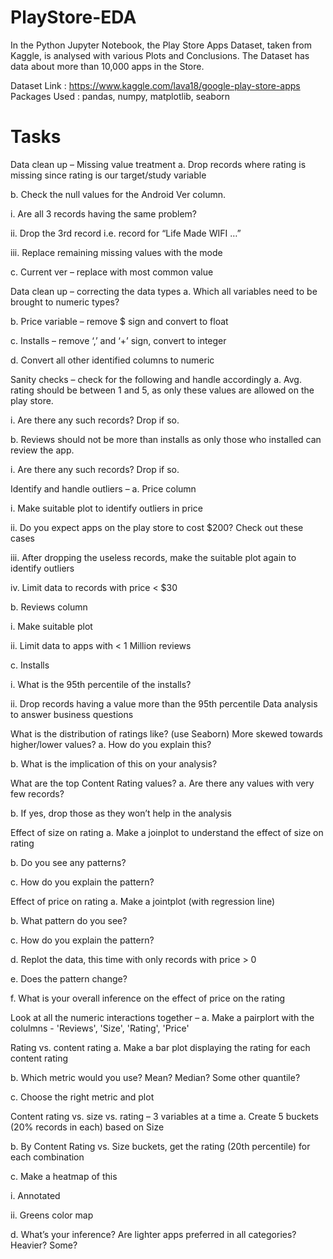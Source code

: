 # PlayStore-EDA
In the Python Jupyter Notebook, the Play Store Apps Dataset, taken from Kaggle, is analysed with various Plots and Conclusions. The Dataset has data about more than 10,000 apps in the Store.

Dataset Link : https://www.kaggle.com/lava18/google-play-store-apps Packages Used : pandas, numpy, matplotlib, seaborn

# Tasks
Data clean up – Missing value treatment a. Drop records where rating is missing since rating is our target/study variable

b. Check the null values for the Android Ver column.

i. Are all 3 records having the same problem?

ii. Drop the 3rd record i.e. record for “Life Made WIFI …”

iii. Replace remaining missing values with the mode

c. Current ver – replace with most common value

Data clean up – correcting the data types a. Which all variables need to be brought to numeric types?

b. Price variable – remove $ sign and convert to float

c. Installs – remove ‘,’ and ‘+’ sign, convert to integer

d. Convert all other identified columns to numeric

Sanity checks – check for the following and handle accordingly a. Avg. rating should be between 1 and 5, as only these values are allowed on the play store.

i. Are there any such records? Drop if so.

b. Reviews should not be more than installs as only those who installed can review the app.

i. Are there any such records? Drop if so.

Identify and handle outliers – a. Price column

i. Make suitable plot to identify outliers in price

ii. Do you expect apps on the play store to cost $200? Check out these cases

iii. After dropping the useless records, make the suitable plot again to identify outliers

iv. Limit data to records with price < $30

b. Reviews column

i. Make suitable plot

ii. Limit data to apps with < 1 Million reviews

c. Installs

i. What is the 95th percentile of the installs?

ii. Drop records having a value more than the 95th percentile Data analysis to answer business questions

What is the distribution of ratings like? (use Seaborn) More skewed towards higher/lower values? a. How do you explain this?

b. What is the implication of this on your analysis?

What are the top Content Rating values? a. Are there any values with very few records?

b. If yes, drop those as they won’t help in the analysis

Effect of size on rating a. Make a joinplot to understand the effect of size on rating

b. Do you see any patterns?

c. How do you explain the pattern?

Effect of price on rating a. Make a jointplot (with regression line)

b. What pattern do you see?

c. How do you explain the pattern?

d. Replot the data, this time with only records with price > 0

e. Does the pattern change?

f. What is your overall inference on the effect of price on the rating

Look at all the numeric interactions together – a. Make a pairplort with the colulmns - 'Reviews', 'Size', 'Rating', 'Price'

Rating vs. content rating a. Make a bar plot displaying the rating for each content rating

b. Which metric would you use? Mean? Median? Some other quantile?

c. Choose the right metric and plot

Content rating vs. size vs. rating – 3 variables at a time a. Create 5 buckets (20% records in each) based on Size

b. By Content Rating vs. Size buckets, get the rating (20th percentile) for each combination

c. Make a heatmap of this

i. Annotated

ii. Greens color map

d. What’s your inference? Are lighter apps preferred in all categories? Heavier? Some?
